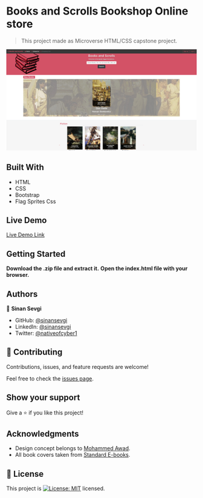 
# Books and Scrolls Bookshop Online store

> This project made as Microverse HTML/CSS capstone project.

![screenshot](./assets/images/screenshot.jpg)

## Built With

- HTML
- CSS
- Bootstrap
- Flag Sprites Css

## Live Demo

[Live Demo Link](https://sinansevgi.github.io/capstonestore/)


## Getting Started

**Download the .zip file and extract it.**
**Open the index.html file with your browser.**

## Authors


👤 **Sinan Sevgi**

- GitHub: [@sinansevgi](https://github.com/sinansevgi)
- LinkedIn: [@sinansevgi](https://www.linkedin.com/in/sinan-s-52559437/)
- Twitter: [@nativeofcyber1](https://twitter.com/nativeofcyber1)


## 🤝 Contributing

Contributions, issues, and feature requests are welcome!

Feel free to check the [issues page](issues/).

## Show your support

Give a ⭐️ if you like this project!

## Acknowledgments

- Design concept belongs to [Mohammed Awad](https://www.behance.net/gallery/24796463/ZATTIX).
- All book covers taken from [Standard E-books](https://standardebooks.org/).

## 📝 License

This project is [![License: MIT](https://img.shields.io/badge/License-MIT-yellow.svg)](https://opensource.org/licenses/MIT) licensed.
